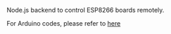 Node.js backend to control ESP8266 boards remotely.

For Arduino codes, please refer to [here](https://github.com/Steve-Zheng/esp8266_remote_control)